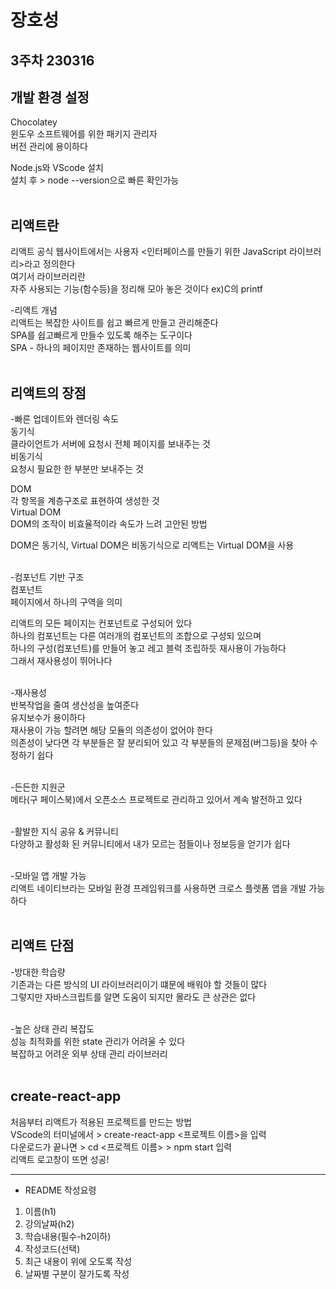 # 장호성
## 3주차 230316
## 개발 환경 설정
Chocolatey  
윈도우 소프트웨어를 위한 패키지 관리자  
버전 관리에 용이하다  

Node.js와 VScode 설치  
설치 후 > node --version으로 빠른 확인가능
<br><br>

## 리액트란
리액트 공식 웹사이트에서는 사용자 <인터페이스를 만들기 위한 JavaScript 라이브러리>라고 정의한다  
여기서 라이브러리란  
자주 사용되는 기능(함수등)을 정리해 모아 놓은 것이다 ex)C의 printf

-리액트 개념  
리액트는 복잡한 사이트를 쉽고 빠르게 만들고 관리해준다  
SPA를 쉽고빠르게 만들수 있도록 해주는 도구이다  
SPA - 하나의 페이지만 존재하는 웹사이트를 의미
<br><br>

## 리액트의 장점
-빠른 업데이트와 렌더링 속도  
동기식  
클라이언트가 서버에 요청시 전체 페이지를 보내주는 것  
비동기식  
요청시 필요한 한 부분만 보내주는 것

DOM  
각 항목을 계층구조로 표현하여 생성한 것  
Virtual DOM  
DOM의 조작이 비효율적이라 속도가 느려 고안된 방법  

DOM은 동기식, Virtual DOM은 비동기식으로 리액트는 Virtual DOM을 사용
<br><br>

-컴포넌트 기반 구조  
컴포넌트  
페이지에서 하나의 구역을 의미  

리액트의 모든 페이지는 컨포넌트로 구성되어 있다  
하나의 컴포넌트는 다른 여러개의 컴포넌트의 조합으로 구성되 있으며  
하나의 구성(컴포넌트)를 만들어 놓고 레고 블럭 조립하듯 재사용이 가능하다  
그래서 재사용성이 뛰어나다
<br><br>

-재사용성  
반복작업을 줄여 생산성을 높여준다  
유지보수가 용이하다  
재사용이 가능 할려면 해당 모듈의 의존성이 없어야 한다  
의존성이 낮다면 각 부분들은 잘 분리되어 있고 각 부분들의 문제점(버그등)을 찾아 수정하기 쉽다
<br><br>

-든든한 지원군  
메타(구 페이스북)에서 오픈소스 프로젝트로 관리하고 있어서 계속 발전하고 있다
<br><br>

-활발한 지식 공유 & 커뮤니티  
다양하고 활성화 된 커뮤니티에서 내가 모르는 점들이나 정보등을 얻기가 쉽다
<br><br>

-모바일 앱 개발 가능  
리액트 네이티브라는 모바일 환경 프레임워크를 사용하면 크로스 플렛폼 앱을 개발 가능하다
<br><br>

## 리액트 단점
-방대한 학습량  
기존과는 다른 방식의 UI 라이브러리이기 떄문에 배워야 할 것들이 많다  
그렇지만 자바스크립트를 알면 도움이 되지만 몰라도 큰 상관은 없다
<br><br>

-높은 상태 관리 복잡도  
성능 최적화를 위한 state 관리가 어려울 수 있다  
복잡하고 어려운 외부 상태 관리 라이브러리
<br><br>

## create-react-app
처음부터 리액트가 적용된 프로젝트를 만드는 방법  
VScode의 터미널에서 > create-react-app <프로젝트 이름>을 입력  
다운로드가 끝나면 > cd <프로젝트 이름> > npm start 입력  
리액트 로고창이 뜨면 성공!

***
- README 작성요령
1. 이름(h1)
2. 강의날짜(h2)
3. 학습내용(필수-h2이하)
4. 작성코드(선택)
5. 최근 내용이 위에 오도록 작성
6. 날짜별 구분이 잘가도록 작성